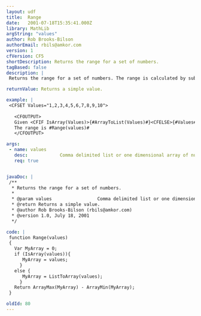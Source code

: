 ```yaml
---
layout: udf
title:  Range
date:   2001-07-18T15:35:41.000Z
library: MathLib
argString: "values"
author: Rob Brooks-Bilson
authorEmail: rbils@amkor.com
version: 1
cfVersion: CF5
shortDescription: Returns the range for a set of numbers.
tagBased: false
description: |
 Returns the range for a set of numbers. The range is calculated by subtracting the smallest number in a set from the largest.

returnValue: Returns a simple value.

example: |
 <CFSET Values="1,2,3,4,5,6,7,8,9,10"> 
 
   <CFOUTPUT>
   Given <CFIF IsArray(Values)>{#ArrayToList(Values)#}<CFELSE>{#Values#}</CFIF>
   The range is #Range(values)#
   </CFOUTPUT>

args:
 - name: values
   desc:            Comma delimited list or one dimensional array of numeric values
   req: true


javaDoc: |
 /**
  * Returns the range for a set of numbers.
  * 
  * @param values                 Comma delimited list or one dimensional array of numeric values 
  * @return Returns a simple value. 
  * @author Rob Brooks-Bilson (rbils@amkor.com) 
  * @version 1.0, July 18, 2001 
  */

code: |
 function Range(values)
 {
   Var MyArray = 0;
   if (IsArray(values)){
      MyArray = values;
     }
   else {
      MyArray = ListToArray(values);
     }  
   Return ArrayMax(MyArray) - ArrayMin(MyArray);
 }

oldId: 80
---
```


